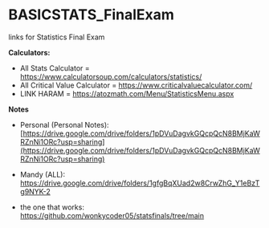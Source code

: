 # BASICSTATS_FinalExam
links for Statistics Final Exam

**Calculators:**
- All Stats Calculator = https://www.calculatorsoup.com/calculators/statistics/
- All Critical Value Calculator = https://www.criticalvaluecalculator.com/
- LINK HARAM = https://atozmath.com/Menu/StatisticsMenu.aspx

**Notes**
- Personal (Personal Notes): [https://drive.google.com/drive/folders/1pDVuDagvkGQcpQcN8BMjKaWRZnNi1ORc?usp=sharing](https://drive.google.com/drive/folders/1pDVuDagvkGQcpQcN8BMjKaWRZnNi1ORc?usp=sharing)
- Mandy (ALL): https://drive.google.com/drive/folders/1gfgBqXUad2w8CrwZhG_Y1eBzTg9NYK-2

- the one that works: https://github.com/wonkycoder05/statsfinals/tree/main
